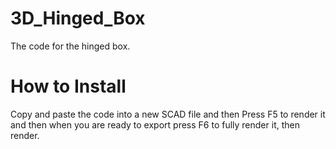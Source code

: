 3D_Hinged_Box
=============

The code for the hinged box.

How to Install
==============

Copy and paste the code into a new SCAD file and then Press F5 to render it and then when you are ready to export press F6 to fully render it, then render.


